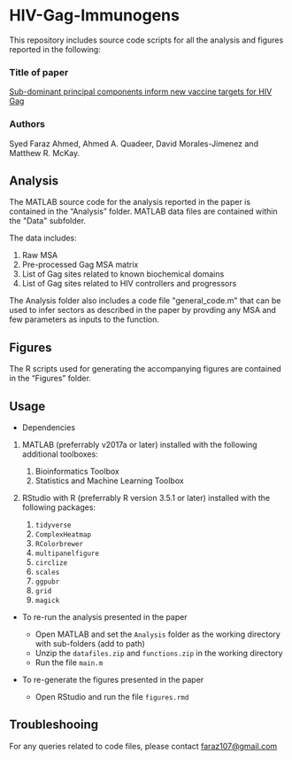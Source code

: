 # HIV-Gag-Immunogens
This repository includes source code scripts for all the analysis and figures reported in the following:

### Title of paper 
[Sub-dominant principal components inform new vaccine targets for HIV Gag](https://academic.oup.com/bioinformatics/advance-article/doi/10.1093/bioinformatics/btz524/5524601) 
### Authors 
Syed Faraz Ahmed, Ahmed A. Quadeer, David Morales-Jimenez and Matthew R. McKay.

## Analysis

The MATLAB source code for the analysis reported in the paper is contained in the “Analysis” folder. MATLAB data files are contained within the "Data" subfolder. 

The data includes:
1. Raw MSA
2. Pre-processed Gag MSA matrix
3. List of Gag sites related to known biochemical domains
4. List of Gag sites related to HIV controllers and progressors

The Analysis folder also includes a code file "general_code.m" that can be used to infer sectors as described in the paper by provding any MSA and few parameters as inputs to the function.  

## Figures

The R scripts used for generating the accompanying figures are contained in the “Figures” folder.

## Usage

* Dependencies
1. MATLAB (preferrably v2017a or later) installed with the following additional toolboxes:
    1. Bioinformatics Toolbox
    2. Statistics and Machine Learning Toolbox
  
2. RStudio with R (preferrably R version 3.5.1 or later) installed with the following packages:
    1. `tidyverse`
    2. `ComplexHeatmap`
    3. `RColorbrewer`
    4. `multipanelfigure`
    5. `circlize`
    6. `scales`
    7. `ggpubr`
    8. `grid`
    9. `magick`
    

* To re-run the analysis presented in the paper
  * Open MATLAB and set the `Analysis` folder as the working directory with sub-folders (add to path)
  * Unzip the `datafiles.zip` and `functions.zip` in the working directory
  * Run the file `main.m`

* To re-generate the figures presented in the paper
  * Open RStudio and run the file `figures.rmd`
  
## Troubleshooing

For any queries related to code files, please contact faraz107@gmail.com
